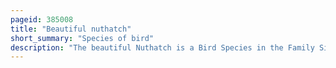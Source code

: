 ```yaml
---
pageid: 385008
title: "Beautiful nuthatch"
short_summary: "Species of bird"
description: "The beautiful Nuthatch is a Bird Species in the Family Sittidae, collectively known as Nuthatches. It is a large Nuthatch, measuring 16. 5 cm in length, that is not sexually dimorphic. Its Coloration and Markings are dramatic, the upper Parts being black and Azure, streaked with white and pale Blue on the Head and lined with the same Colors on the Wing Feathers. The underparts are orange, and the eyebrow and throat are ochre. An irregular, dark eyestripe Highlights its Eye. S. Formosa's Ecology is not fully described but it is known to feed on small Insects and Larvae found on the Branches and Trunks of Trees in its Range. Reproduction takes Place from April to may nest is placed in a Hole in an Oak Rhododendron or other large Tree. The nest is made of Plant Material and Fur and in which the Bird generally lays four to six Eggs."
---
```

